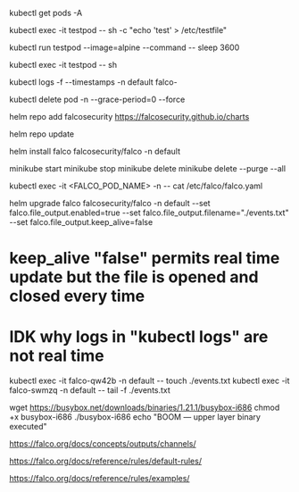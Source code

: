 kubectl get pods -A

kubectl exec -it testpod -- sh -c "echo 'test' > /etc/testfile"

kubectl run testpod --image=alpine --command -- sleep 3600

kubectl exec -it testpod -- sh

kubectl logs -f --timestamps -n default falco-

kubectl delete pod <pod-name> -n <namespace> --grace-period=0 --force

helm repo add falcosecurity https://falcosecurity.github.io/charts

helm repo update

helm install falco falcosecurity/falco -n default

minikube start
minikube stop
minikube delete
minikube delete --purge --all

kubectl exec -it <FALCO_POD_NAME> -n <NAMESPACE> -- cat /etc/falco/falco.yaml

helm upgrade falco falcosecurity/falco -n default --set falco.file_output.enabled=true --set falco.file_output.filename="./events.txt" --set falco.file_output.keep_alive=false
# keep_alive "false" permits real time update but the file is opened and closed every time
# IDK why logs in "kubectl logs" are not real time

kubectl exec -it falco-qw42b -n default -- touch ./events.txt
kubectl exec -it falco-swmzq -n default -- tail -f ./events.txt


wget https://busybox.net/downloads/binaries/1.21.1/busybox-i686
chmod +x busybox-i686
./busybox-i686 echo "BOOM — upper layer binary executed"


https://falco.org/docs/concepts/outputs/channels/

https://falco.org/docs/reference/rules/default-rules/

https://falco.org/docs/reference/rules/examples/
